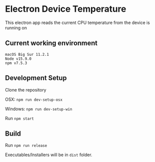 # Electron Device Temperature

This electron app reads the current CPU temperature from the device is running on

## Current working environment
```
macOS Big Sur 11.2.1
Node v15.9.0
npm v7.5.3
```
## Development Setup

Clone the repository

OSX: `npm run dev-setup-osx`

Windows: `npm run dev-setup-win`

Run `npm start`
## Build 

Run `npm run release`

Executables/Installers will be in `dist` folder.